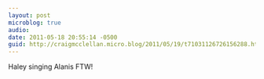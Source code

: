 ```yaml
---
layout: post
microblog: true
audio: 
date: 2011-05-18 20:55:14 -0500
guid: http://craigmcclellan.micro.blog/2011/05/19/t71031126726156288.html
---
```

Haley singing Alanis FTW!
